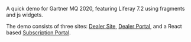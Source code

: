 A quick demo for Gartner MQ 2020, featuring Liferay 7.2 using fragments and js widgets.

The demo consists of three sites: [Dealer Site](/dealer-template), [Dealer Portal](/dealer-portal), and a React based [Subscription Portal](/subscription-portal).